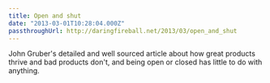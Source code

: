 ```yaml
---
title: Open and shut
date: "2013-03-01T10:28:04.000Z"
passthroughUrl: http://daringfireball.net/2013/03/open_and_shut
---
```


John Gruber's detailed and well sourced article about how great products thrive and bad products don't, and being open or closed has little to do with anything.